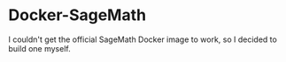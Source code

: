 # Docker-SageMath
I couldn't get the official SageMath Docker image to work, so I decided to build one myself.
